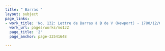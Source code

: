 ```yaml
---
title: " Barras "
layout: subject
page_links:
- work_title: 'No. 132: Lettre de Barras à B de V (Newport) - 1780/12/01'
  work_url: pages/works/no132
  page_title: '2'
  page_anchor: page-32541648

---
```

